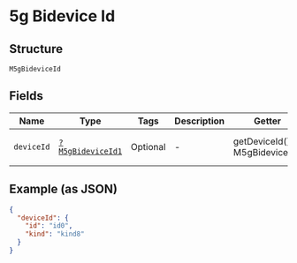 
# 5g Bidevice Id

## Structure

`M5gBideviceId`

## Fields

| Name | Type | Tags | Description | Getter | Setter |
|  --- | --- | --- | --- | --- | --- |
| `deviceId` | [`?M5gBideviceId1`](../../doc/models/5g-bidevice-id-1.md) | Optional | - | getDeviceId(): ?M5gBideviceId1 | setDeviceId(?M5gBideviceId1 deviceId): void |

## Example (as JSON)

```json
{
  "deviceId": {
    "id": "id0",
    "kind": "kind8"
  }
}
```

